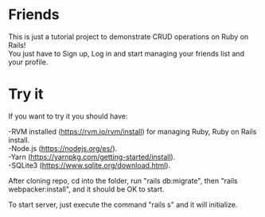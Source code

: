 # Friends

This is just a tutorial project to demonstrate CRUD operations on Ruby on Rails!  
You just have to Sign up, Log in and start managing your friends list and your profile.

# Try it

If you want to try it you should have:

-RVM installed (https://rvm.io/rvm/install) for managing Ruby, Ruby on Rails install.  
-Node.js (https://nodejs.org/es/).  
-Yarn (https://yarnpkg.com/getting-started/install).  
-SQLite3 (https://www.sqlite.org/download.html).

After cloning repo, cd into the folder, run "rails db:migrate", then "rails webpacker:install", and it should be OK to start.

To start server, just execute the command "rails s" and it will initialize.
